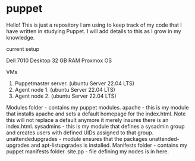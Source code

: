 # puppet

Hello!
This is just a repository I am using to keep track of my code that I have written in studying Puppet. I will add details to this as I grow in my knowledge. 

current setup

Dell 7010 Desktop 
32 GB RAM
Proxmox OS

VMs
1. Puppetmaster server. (ubuntu Server 22.04 LTS)
2. Agent node 1. (ubuntu Server 22.04 LTS)
3. Agent node 2. (ubuntu Server 22.04 LTS)

Modules folder - contains my puppet modules.
    apache - this is my module that installs apache and sets a default homepage for the index.html. Note this will not replace a default anymore it merely insures there is an index.html.
    sysadmins - this is my module that defines a sysadmin group and creates users with defined UIDs assigned to that group.
    unattendedupgrades - module ensures that the packages unattended-upgrades and apt-listupgrades is installed.
Manifests folder - contains my puppet manifests folder. 
    site.pp - file defining my nodes is in here. 
    
  
